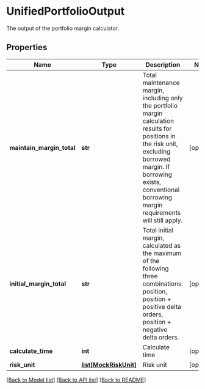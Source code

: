 # UnifiedPortfolioOutput

The output of the portfolio margin calculator.
## Properties
Name | Type | Description | Notes
------------ | ------------- | ------------- | -------------
**maintain_margin_total** | **str** | Total maintenance margin, including only the portfolio margin calculation results for positions in the risk unit,  excluding borrowed margin. If borrowing exists, conventional borrowing margin requirements will still apply. | [optional] 
**initial_margin_total** | **str** | Total initial margin, calculated as the maximum of the following three combinations: position,  position + positive delta orders, position + negative delta orders. | [optional] 
**calculate_time** | **int** | Calculate time | [optional] 
**risk_unit** | [**list[MockRiskUnit]**](MockRiskUnit.md) | Risk unit | [optional] 

[[Back to Model list]](../README.md#documentation-for-models) [[Back to API list]](../README.md#documentation-for-api-endpoints) [[Back to README]](../README.md)



